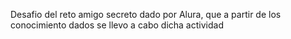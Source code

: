 Desafio del reto amigo secreto dado por Alura, que a partir de los conocimiento dados se llevo a cabo dicha actividad
